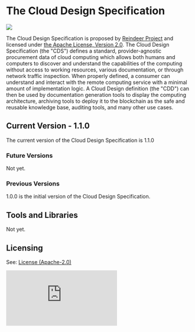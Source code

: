 # The Cloud Design Specification


![](https://reindeer.tech/assets/img/Reindeer_Color.png)

The Cloud Design Specification is proposed by [Reindeer Project](https://reindeer.tech) and licensed under [the Apache License, Version 2.0]((https://github.com/reindeer-project/CloudDesign-Specification/blob/master/LICENSE)).
The Cloud Design Specification (the "CDS") defines a standard, provider-agnostic procurement data of cloud computing which allows both humans and computers to discover and understand the capabilities of the computing without access to working resources, various documentation, or through network traffic inspection. When properly defined, a consumer can understand and interact with the remote computing service with a minimal amount of implementation logic. 
A Cloud Design definition (the "CDD") can then be used by documentation generation tools to display the computing architecture, archiving tools to deploy it to the blockchain as the safe and reusable knowledge base, auditing tools, and many other use cases.

## Current Version - 1.1.0

The current version of the Cloud Design Specification is 1.1.0

### Future Versions

Not yet.

### Previous Versions

1.0.0 is the initial version of the Cloud Design Specification.

## Tools and Libraries

Not yet.

## Licensing

See: [License (Apache-2.0)](https://github.com/reindeer-project/CloudDesign-Specification/blob/master/LICENSE)

![Analytics](https://ga-beacon.appspot.com/UA-119014319-4/readme.md?pixel)
